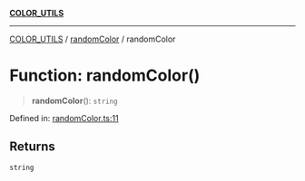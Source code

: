[**COLOR_UTILS**](../../README.md)

***

[COLOR_UTILS](../../README.md) / [randomColor](../README.md) / randomColor

# Function: randomColor()

> **randomColor**(): `string`

Defined in: [randomColor.ts:11](https://github.com/dailker/everyutil/blob/88c583cdd8386be54599315f93f88880d20b94f3/src/color/randomColor.ts#L11)

## Returns

`string`
